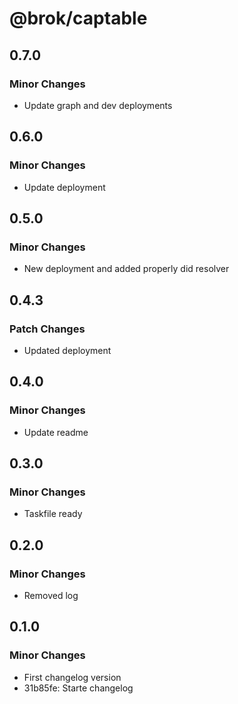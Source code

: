 # @brok/captable

## 0.7.0

### Minor Changes

- Update graph and dev deployments

## 0.6.0

### Minor Changes

- Update deployment

## 0.5.0

### Minor Changes

- New deployment and added properly did resolver

## 0.4.3

### Patch Changes

- Updated deployment

## 0.4.0

### Minor Changes

- Update readme

## 0.3.0

### Minor Changes

- Taskfile ready

## 0.2.0

### Minor Changes

- Removed log

## 0.1.0

### Minor Changes

- First changelog version
- 31b85fe: Starte changelog
